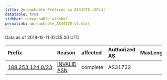 ```yaml
---
title: Unreachable Prefixes in AS44170 (IPv4)
datatable: true
sidebar: unreachable_sidebar
permalink: unreachable_AS44170-v4.html
---
```


Data as of 2018-12-11 02:35:00 UTC


<div class="datatable-begin"></div>

| Prefix                                                     | Reason                                                                                                  | affected   | Authorized AS   |   MaxLength | Anchor                                         |   unreachable /24s |
|:-----------------------------------------------------------|:--------------------------------------------------------------------------------------------------------|:-----------|:----------------|------------:|:-----------------------------------------------|-------------------:|
| [188.253.124.0/23](https://stat.ripe.net/188.253.124.0/23) | [INVALID ASN](https://rpki-validator.ripe.net/announcement-preview?asn=AS44170&prefix=188.253.124.0/23) | complete   | AS31732         |          19 | [RIPE](unreachable_RIPE_NCC_RPKI_Root-v4.html) |                  2 |

<div class="datatable-end"></div>